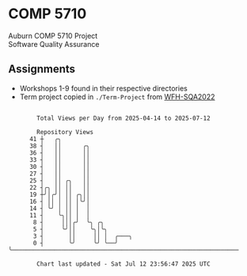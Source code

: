 # COMP 5710
Auburn COMP 5710 Project  
Software Quality Assurance

## Assignments
- Workshops 1-9 found in their respective directories
- Term project copied in `./Term-Project` from [WFH-SQA2022](https://github.com/wumphlett/WFH-SQA2022-AUBURN)

```

        Total Views per Day from 2025-04-14 to 2025-07-12

        Repository Views
      41 ┼   ╭╮
      38 ┤   ││      ╭╮
      36 ┤   ││      ││
      33 ┤   ││      ││
      30 ┤   ││      ││
      27 ┤   ││      ││
      25 ┤   ││ ╭╮   ││
      22 ┤╭╮ ││ ││   ││
      19 ┼╯│╭╯│ ││ ╭╮││
      16 ┤ ││ │ ││ │╰╯│
      14 ┤ ╰╯ │ ││ │  │
      11 ┤    ╰╮││ │  │
       8 ┤     │││╭╯  ╰╮ ╭╮
       5 ┤     ╰╯││    ╰╮│╰╮
       3 ┤       ││     ││ │  ╭───╮
       0 ┤       ╰╯     ╰╯ ╰──╯   ╰────────────────────────────────────────────────────────────────

        Chart last updated - Sat Jul 12 23:56:47 2025 UTC
        
```
